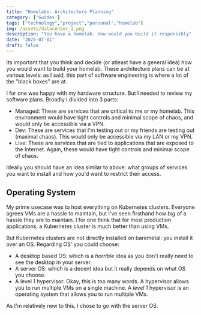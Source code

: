 ```yaml
---
title: "Homelabs: Architecture Planning"
category: ['Guides']
tags: ["technology","project","personal","homelab"]
img: /assets/datacenter_1.png
description: "You have a homelab. How would you build it responsibly"
date: "2025-07-01"
draft: false
---
```


Its important that you think and decide (or atleast have a general idea) how you would want to build your homelab. These architecture plans can be at various levels: as I said, this part of software engineering is where a lot of the "black boxes" are at. 

I for one was happy with my hardware structure. But I needed to review my software plans. Broadly I divided into 3 parts:
- Managed: These are services that are critical to me or my homelab. This environment would have tight controls and minimal scope of chaos, and would only be accessible via a VPN.
- Dev: These are services that I'm testing out or my friends are testing out (maximal chaos). This would only be accessible via my LAN or my VPN.
- Live: These are services that are tied to applications that are exposed to the Internet. Again, these would have tight controls and minimal scope of chaos.

Ideally you should have an idea similar to above: what groups of services you want to install and how you'd want to restrict their access.

## Operating System
My prime usecase was to host everything on Kubernetes clusters. Everyone agrees VMs are a hassle to maintain, but I've seen firsthand how *big* of a hassle they are to maintain. I for one think that for most production applications, a Kubernetes cluster is much better than using VMs.

But Kubernetes clusters are not directly installed on baremetal: you install it over an OS. Regarding OS' you could choose:
- A desktop based OS: which is a *horrible* idea as you don't really need to see the desktop in your server.
- A server OS: which is a decent idea but it really depends on what OS you choose.
- A level 1 hypervisor: Okay, this is too many words. A hypervisor allows you to run multiple VMs on a single machine. A _level 1_ hypervisor is an operating system that allows you to run multiple VMs.

As I'm relatively new to this, I chose to go with the server OS.